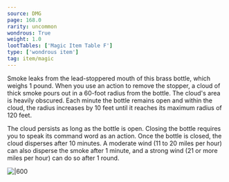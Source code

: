 ```yaml
---
source: DMG
page: 168.0
rarity: uncommon
wondrous: True
weight: 1.0
lootTables: ['Magic Item Table F']
type: ['wondrous item']
tag: item/magic
---
```


Smoke leaks from the lead-stoppered mouth of this brass bottle, which weighs 1 pound. When you use an action to remove the stopper, a cloud of thick smoke pours out in a 60-foot radius from the bottle. The cloud's area is heavily obscured. Each minute the bottle remains open and within the cloud, the radius increases by 10 feet until it reaches its maximum radius of 120 feet.

The cloud persists as long as the bottle is open. Closing the bottle requires you to speak its command word as an action. Once the bottle is closed, the cloud disperses after 10 minutes. A moderate wind (11 to 20 miles per hour) can also disperse the smoke after 1 minute, and a strong wind (21 or more miles per hour) can do so after 1 round.


![|600](https://5e.tools/img/items/DMG/Eversmoking%20Bottle.jpg)